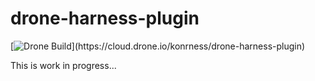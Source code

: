 # drone-harness-plugin

[![Drone Build](https://cloud.drone.io/api/badges/konrness/drone-harness-plugin/status.svg?)](https://cloud.drone.io/konrness/drone-harness-plugin)

This is work in progress...
